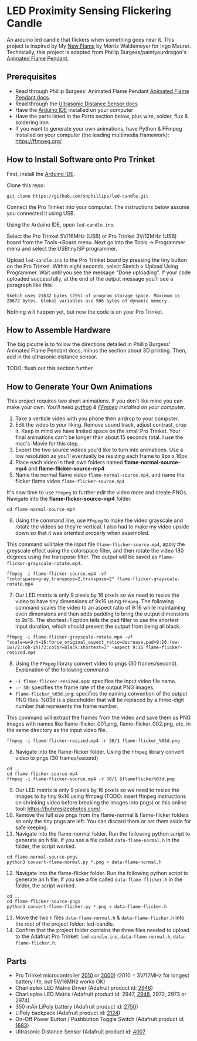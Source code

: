 # LED Proximity Sensing Flickering Candle
An arduino led candle that flickers when something goes near it. This project is inspired by My [New Flame](https://www.ingo-maurer.com/en/products/my-new-flame/) by Moritz Waldemeyer for Ingo Maurer. Technically, this project is adapted from Phillip Burgess/paintyourdragon's [Animated Flame Pendant](https://learn.adafruit.com/animated-flame-pendant).


## Prerequisites
- Read through Phillip Burgess' Animated Flame Pendant [Animated Flame Pendant docs](https://learn.adafruit.com/animated-flame-pendant).
- Read through the [Ultrasonic Distance Sensor docs](https://learn.adafruit.com/ultrasonic-sonar-distance-sensors)
- Have the [Arduino IDE](https://www.arduino.cc/en/software) installed on your computer
- Have the parts listed in the Parts section below, plus wire, solder, flux & soldering iron
- If you want to generate your own animations, have Python & FFmpeg installed on your computer (the leading multimedia framework): https://ffmpeg.org/


## How to Install Software onto Pro Trinket

First, install the [Arduino IDE](https://www.arduino.cc/en/software).

Clone this repo:

`git clone https://github.com/snphillips/led-candle.git`

Connect the Pro Trinket into your computer. The instructions below assume you connected it using USB.

Using the Arduino IDE, open `led-candle.ino`.

Select the Pro Trinket 5V/16MHz (USB) or Pro Trinket 3V/12MHz (USB) board from the Tools->Board menu.
Next go into the Tools -> Programmer menu and select the USBtinyISP programmer.

Upload `led-candle.ino` to the Pro Trinket board by pressing the tiny button on the Pro Trinket. Within eight seconds, select Sketch > Upload Using Programmer. Wait until you see the message "Done uploading". 
If your code uploaded successfully, at the end of the output message you'll see a paragraph like this:

`Sketch uses 21632 bytes (75%) of program storage space. Maximum is 28672 bytes.
Global variables use 506 bytes of dynamic memory.`

Nothing will happen yet, but now the code is on your Pro Trinket.

## How to Assemble Hardware
The big picutre is to follow the directions detailed in Phillip Burgess' Animated Flame Pendant docs, minus the section about 3D printing. Then, add in the ultrasonic distance sensor.

TODO: flush out this section further


## How to Generate Your Own Animations
This project requires two short animations. If you don't like mine you can make your own.
_You'll need [python](https://www.python.org/about/gettingstarted/) & [FFmpeg](https://ffmpeg.org/) installed on your computer._
1) Take a verticle video with you phone then airdrop to your computer.
2) Edit the video to your liking. Remove sound track, adjust contrast, crop it. Keep in mind we have limited space on the small Pro Trinket. Your final animations can't be longer than about 15 seconds total. I use the mac's iMovie for this step.
3) Export the two source videos you'd like to turn into animations. Use a low resolution as you'll eventually be resizing each frame to 9px x 16px.
4) Place each video in their own folders named **flame-normal-source-mp4** and **flame-flicker-source-mp4**
5) Name the normal flame video `flame-normal-source.mp4`, and name the flicker flame video `flame-flicker-source.mp4`

It's now time to use `FFmpeg` to further edit the video more and create PNGs. Navigate into the **flame-flicker-source-mp4** folder. 

```
cd flame-normal-source-mp4
```

6) Using the command line, use `FFmpeg` to make the video grayscale and rotate the videos so they're vertical. I also had to make my video upside down so that it was oriented properly when assembled.

This command will take the input file `flame-flicker-source.mp4`, apply the greyscale effect using the colorspace filter, and then rotate the video 180 degrees using the transpose filter. The output will be saved as `flame-flicker-grayscale-rotate.mp4`.


```
ffmpeg -i flame-flicker-source.mp4 -vf "colorspace=gray,transpose=2,transpose=2" flame-flicker-grayscale-rotate.mp4
```


7) Our LED matrix is only 9 pixels by 16 pixels so we need to resize the video to have tiny dimensions of 9x16 using `FFmpeg`. The following command scales the video to an aspect ratio of 9:16 while maintaining even dimensions and then adds padding to bring the output dimensions to 9x16. The shortest=1 option tells the pad filter to use the shortest input duration, which should prevent the output from being all black.


```
ffmpeg -i flame-flicker-grayscale-rotate.mp4 -vf "scale=w=9:h=16:force_original_aspect_ratio=decrease,pad=9:16:(ow-iw)/2:(oh-ih)/2:color=black:shortest=1" -aspect 9:16 flame-flicker-resized.mp4
```

8) Using the `FFmpeg` library convert video to pngs (30 frames/second). Explanation of the following command:

- `-i flame-flicker-resized.mp4`: specifies the input video file name.
- `-r 30`: specifies the frame rate of the output PNG images.
- `flame-flicker_%03d.png`: specifies the naming convention of the output PNG files. %03d is a placeholder that will be replaced by a three-digit number that represents the frame number.

This command will extract the frames from the video and save them as PNG images with names like flame-flicker_001.png, flame-flicker_002.png, etc. in the same directory as the input video file.


```
ffmpeg -i flame-flicker-resized.mp4 -r 30/1 flame-flicker_%03d.png

```

8) Navigate into the flame-flicker folder. Using the `ffmpeg` library convert video to pngs (30 frames/second)

```
cd ..
cd flame-flicker-source-mp4
ffmpeg -i flame-flicker-source.mp4 -r 30/1 $flameflicker%03d.png
```

9) Our LED matrix is only 9 pixels by 16 pixels so we need to resize the images to by tiny 9x16 using ffmpeg (TODO: insert ffmpeg instructions on shrinking video before breaking the images into pngs) or this online tool: https://bulkresizephotos.com/.
10) Remove the full size pngs from the flame-normal & flame-flicker folders so only the tiny pngs are left. You can discard them or set them aside for safe keeping.
11) Navigate into the flame-normal folder. Run the following python script to generate an h file. If you see a file called `data-flame-normal.h` in the folder, the script worked.

```
cd flame-normal-source-pngs
python3 convert-flame-normal.py *.png > data-flame-normal.h
```

12) Navigate into the flame-flicker folder. Run the following python script to generate an h file. If you see a file called `data-flame-flicker.h` in the folder, the script worked.

```
cd ..
cd flame-flicker-source-pngs
python3 convert-flame-flicker.py *.png > data-flame-flicker.h
```

13) Move the two `h` files `data-flame-normal.h` & `data-flame-flicker.h` into the root of the project folder: led-candle.
14) Confirm that the project folder contains the three files needed to upload to the Adafruit Pro Trinket: `led-candle.ino`, `data-flame-normal.h`, `data-flame-flicker.h`.


## Parts
- Pro Trinket microcontroller [2010](https://www.adafruit.com/product/2010) or [2000](https://www.adafruit.com/product/2000)) (2010 = 3V/12MHz for longest battery life, but 5V/16MHz works OK)
- Charlieplex LED Matrix Driver (Adafruit product id: [2946](https://www.adafruit.com/product/2946))
- Charlieplex LED Matrix (Adafruit product id: 2947, [2948](https://www.adafruit.com/product/2948), 2972, 2973 or 2974)
- 350 mAh LiPoly battery (Adafruit product id: [2750](https://www.adafruit.com/product/2750))
- LiPoly backpack (Adafruit product id: [2124](https://www.adafruit.com/product/2224))
- On-Off Power Button / Pushbutton Toggle Switch (Adafruit product id: [1683](https://www.adafruit.com/product/1683))
- Ultrasonic Distance Sensor (Adafruit product id: [4007](https://www.adafruit.com/product/4007)
